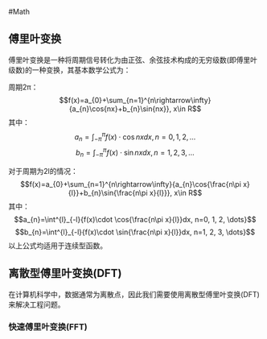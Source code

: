 #Math

## 傅里叶变换

傅里叶变换是一种将周期信号转化为由正弦、余弦技术构成的无穷级数(即傅里叶级数)的一种变换，其基本数学公式为：

周期2π：
$$f(x)=a_{0}+\sum_{n=1}^{n\rightarrow\infty}{a_{n}\cos{nx}+b_{n}\sin{nx}}, x\in R$$
其中：
$$a_{n}=\int^{\pi}_{-\pi}{f(x)\cdot \cos{nx}dx, n=0, 1, 2, \dots}$$
$$b_{n}=\int^{\pi}_{-\pi}{f(x)\cdot \sin{nx}dx, n=1, 2, 3, \dots}$$

对于周期为2l的情况：
$$f(x)=a_{0}+\sum_{n=1}^{n\rightarrow\infty}{a_{n}\cos{\frac{n\pi x}{l}}+b_{n}\sin{\frac{n\pi x}{l}}}, x\in R$$
其中：
$$a_{n}=\int^{l}_{-l}{f(x)\cdot \cos{\frac{n\pi x}{l}}dx, n=0, 1, 2, \dots}$$
$$b_{n}=\int^{l}_{-l}{f(x)\cdot \sin{\frac{n\pi x}{l}}dx, n=1, 2, 3, \dots}$$
以上公式均适用于连续型函数。


## 离散型傅里叶变换(DFT)

在计算机科学中，数据通常为离散点，因此我们需要使用离散型傅里叶变换(DFT)来解决工程问题。






### 快速傅里叶变换(FFT)